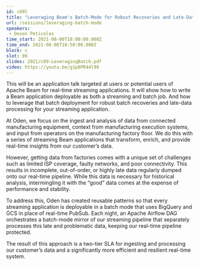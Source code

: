 ```yaml
---
id: c09l
title: "Leveraging Beam's Batch-Mode for Robust Recoveries and Late-Data Processing of Streaming Pipelines"
url: /sessions/leveraging-batch-mode
speakers:
 - Devon Peticolas
time_start: 2021-08-06T18:00:00.000Z
time_end: 2021-08-06T18:50:00.000Z
block: c
slot: 09
slides: 2021/c09-LeveragingBatch.pdf
video: https://youtu.be/g1p8PR44l90
---
```


This will be an application talk targeted at users or potential users of Apache Beam for real-time streaming applications. It will show how to write a Beam application deployable as both a streaming and batch job. And how to leverage that batch deployment for robust batch recoveries and late-data processing for your streaming application.

At Oden, we focus on the ingest and analysis of data from connected manufacturing equipment, context from manufacturing execution systems, and input from operators on the manufacturing factory floor. We do this with a series of streaming Beam applications that transform, enrich, and provide real-time insights from our customer’s data.

However, getting data from factories comes with a unique set of challenges such as limited ISP coverage, faulty networks, and poor connectivity. This results in incomplete, out-of-order, or highly late data regularly dumped onto our real-time pipeline. While this data is necessary for historical analysis, intermingling it with the “good” data comes at the expense of performance and stability.

To address this, Oden has created reusable patterns so that every streaming application is deployable in a batch mode that uses BigQuery and GCS in place of real-time PubSub. Each night, an Apache Airflow DAG orchestrates a batch-mode mirror of our streaming pipeline that separately processes this late and problematic data, keeping our real-time pipeline protected.

The result of this approach is a two-tier SLA for ingesting and processing our customer’s data and a significantly more efficient and resilient real-time system.